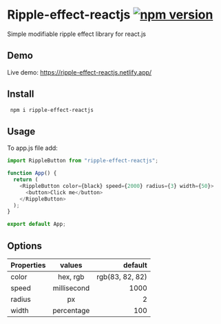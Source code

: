 # Ripple-effect-reactjs [![npm version](https://badge.fury.io/js/ripple-effect-reactjs.svg)](http://badge.fury.io/js/ripple-effect-reactjs)

Simple modifiable ripple effect library for react.js

## Demo

Live demo: https://ripple-effect-reactjs.netlify.app/

## Install

```sh
 npm i ripple-effect-reactjs
```

## Usage

To app.js file add:

```js
import RippleButton from "ripple-effect-reactjs";

function App() {
  return (
    <RippleButton color={black} speed={2000} radius={3} width={50}>
      <button>Click me</button>
    </RippleButton>
  );
}

export default App;
```

## Options

| Properties |   values    |         default |
| ---------- | :---------: | --------------: |
| color      |  hex, rgb   | rgb(83, 82, 82) |
| speed      | millisecond |            1000 |
| radius     |     px      |               2 |
| width      | percentage  |             100 |
